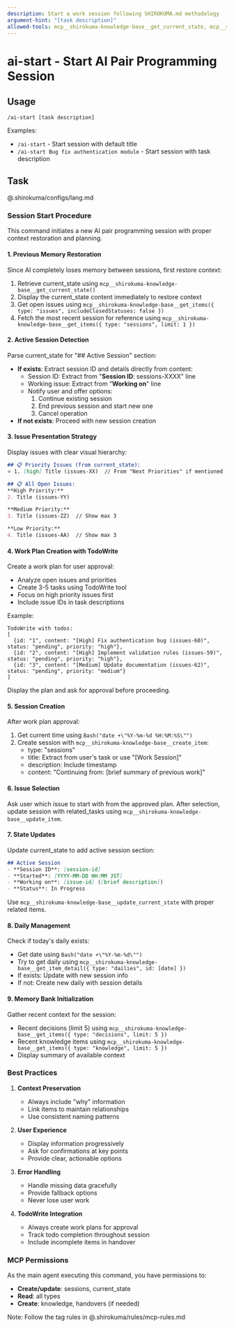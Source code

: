 ```yaml
---
description: Start a work session following SHIROKUMA.md methodology
argument-hint: "[task description]"
allowed-tools: mcp__shirokuma-knowledge-base__get_current_state, mcp__shirokuma-knowledge-base__get_items, mcp__shirokuma-knowledge-base__create_item, mcp__shirokuma-knowledge-base__update_item, mcp__shirokuma-knowledge-base__get_item_detail, mcp__shirokuma-knowledge-base__update_current_state, Bash, TodoWrite
---
```


# ai-start - Start AI Pair Programming Session

## Usage
```
/ai-start [task description]
```

Examples:
- `/ai-start` - Start session with default title
- `/ai-start Bug fix authentication module` - Start session with task description

## Task

@.shirokuma/configs/lang.md

### Session Start Procedure

This command initiates a new AI pair programming session with proper context restoration and planning.

#### 1. Previous Memory Restoration

Since AI completely loses memory between sessions, first restore context:

1. Retrieve current_state using `mcp__shirokuma-knowledge-base__get_current_state()`
2. Display the current_state content immediately to restore context
3. Get open issues using `mcp__shirokuma-knowledge-base__get_items({ type: "issues", includeClosedStatuses: false })`
4. Fetch the most recent session for reference using `mcp__shirokuma-knowledge-base__get_items({ type: "sessions", limit: 1 })`

#### 2. Active Session Detection

Parse current_state for "## Active Session" section:

- **If exists**: Extract session ID and details directly from content:
  - Session ID: Extract from "**Session ID**: sessions-XXXX" line
  - Working issue: Extract from "**Working on**" line  
  - Notify user and offer options:
    1. Continue existing session
    2. End previous session and start new one
    3. Cancel operation
- **If not exists**: Proceed with new session creation

#### 3. Issue Presentation Strategy

Display issues with clear visual hierarchy:

```markdown
## 📋 Priority Issues (from current_state):
⭐ 1. [high] Title (issues-XX)  // From "Next Priorities" if mentioned

## 📋 All Open Issues:
**High Priority:**
2. Title (issues-YY)

**Medium Priority:**
3. Title (issues-ZZ)  // Show max 3

**Low Priority:**
4. Title (issues-AA)  // Show max 3
```

#### 4. Work Plan Creation with TodoWrite

Create a work plan for user approval:
- Analyze open issues and priorities
- Create 3-5 tasks using TodoWrite tool
- Focus on high priority issues first
- Include issue IDs in task descriptions

Example:
```
TodoWrite with todos:
[
  {id: "1", content: "[High] Fix authentication bug (issues-60)", status: "pending", priority: "high"},
  {id: "2", content: "[High] Implement validation rules (issues-59)", status: "pending", priority: "high"},
  {id: "3", content: "[Medium] Update documentation (issues-62)", status: "pending", priority: "medium"}
]
```

Display the plan and ask for approval before proceeding.

#### 5. Session Creation

After work plan approval:
1. Get current time using `Bash("date +\"%Y-%m-%d %H:%M:%S\"")`
2. Create session with `mcp__shirokuma-knowledge-base__create_item`:
   - type: "sessions"
   - title: Extract from user's task or use "[Work Session]"
   - description: Include timestamp
   - content: "Continuing from: [brief summary of previous work]"

#### 6. Issue Selection

Ask user which issue to start with from the approved plan.
After selection, update session with related_tasks using `mcp__shirokuma-knowledge-base__update_item`.

#### 7. State Updates

Update current_state to add active session section:
```markdown
## Active Session
- **Session ID**: [session-id]
- **Started**: [YYYY-MM-DD HH:MM JST]
- **Working on**: [issue-id] ([brief description])
- **Status**: In Progress
```

Use `mcp__shirokuma-knowledge-base__update_current_state` with proper related items.

#### 8. Daily Management

Check if today's daily exists:
- Get date using `Bash("date +\"%Y-%m-%d\"")`
- Try to get daily using `mcp__shirokuma-knowledge-base__get_item_detail({ type: "dailies", id: [date] })`
- If exists: Update with new session info
- If not: Create new daily with session details

#### 9. Memory Bank Initialization

Gather recent context for the session:
- Recent decisions (limit 5) using `mcp__shirokuma-knowledge-base__get_items({ type: "decisions", limit: 5 })`
- Recent knowledge items using `mcp__shirokuma-knowledge-base__get_items({ type: "knowledge", limit: 5 })`
- Display summary of available context

### Best Practices

1. **Context Preservation**
   - Always include "why" information
   - Link items to maintain relationships
   - Use consistent naming patterns

2. **User Experience**
   - Display information progressively
   - Ask for confirmations at key points
   - Provide clear, actionable options

3. **Error Handling**
   - Handle missing data gracefully
   - Provide fallback options
   - Never lose user work

4. **TodoWrite Integration**
   - Always create work plans for approval
   - Track todo completion throughout session
   - Include incomplete items in handover

### MCP Permissions

As the main agent executing this command, you have permissions to:
- **Create/update**: sessions, current_state
- **Read**: all types
- **Create**: knowledge, handovers (if needed)

Note: Follow the tag rules in @.shirokuma/rules/mcp-rules.md